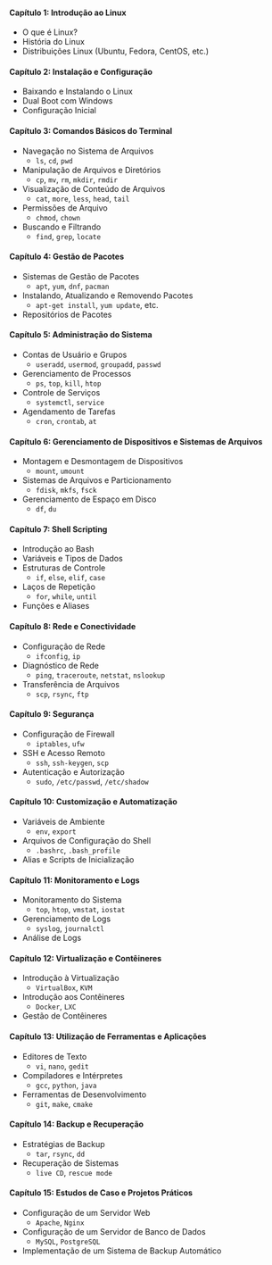 #### Capítulo 1: Introdução ao Linux

- O que é Linux?
- História do Linux
- Distribuições Linux (Ubuntu, Fedora, CentOS, etc.)

#### Capítulo 2: Instalação e Configuração

- Baixando e Instalando o Linux
- Dual Boot com Windows
- Configuração Inicial

#### Capítulo 3: Comandos Básicos do Terminal

- Navegação no Sistema de Arquivos
    - `ls`, `cd`, `pwd`
- Manipulação de Arquivos e Diretórios
    - `cp`, `mv`, `rm`, `mkdir`, `rmdir`
- Visualização de Conteúdo de Arquivos
    - `cat`, `more`, `less`, `head`, `tail`
- Permissões de Arquivo
    - `chmod`, `chown`
- Buscando e Filtrando
    - `find`, `grep`, `locate`

#### Capítulo 4: Gestão de Pacotes

- Sistemas de Gestão de Pacotes
    - `apt`, `yum`, `dnf`, `pacman`
- Instalando, Atualizando e Removendo Pacotes
    - `apt-get install`, `yum update`, etc.
- Repositórios de Pacotes

#### Capítulo 5: Administração do Sistema

- Contas de Usuário e Grupos
    - `useradd`, `usermod`, `groupadd`, `passwd`
- Gerenciamento de Processos
    - `ps`, `top`, `kill`, `htop`
- Controle de Serviços
    - `systemctl`, `service`
- Agendamento de Tarefas
    - `cron`, `crontab`, `at`

#### Capítulo 6: Gerenciamento de Dispositivos e Sistemas de Arquivos

- Montagem e Desmontagem de Dispositivos
    - `mount`, `umount`
- Sistemas de Arquivos e Particionamento
    - `fdisk`, `mkfs`, `fsck`
- Gerenciamento de Espaço em Disco
    - `df`, `du`

#### Capítulo 7: Shell Scripting

- Introdução ao Bash
- Variáveis e Tipos de Dados
- Estruturas de Controle
    - `if`, `else`, `elif`, `case`
- Laços de Repetição
    - `for`, `while`, `until`
- Funções e Aliases

#### Capítulo 8: Rede e Conectividade

- Configuração de Rede
    - `ifconfig`, `ip`
- Diagnóstico de Rede
    - `ping`, `traceroute`, `netstat`, `nslookup`
- Transferência de Arquivos
    - `scp`, `rsync`, `ftp`

#### Capítulo 9: Segurança

- Configuração de Firewall
    - `iptables`, `ufw`
- SSH e Acesso Remoto
    - `ssh`, `ssh-keygen`, `scp`
- Autenticação e Autorização
    - `sudo`, `/etc/passwd`, `/etc/shadow`

#### Capítulo 10: Customização e Automatização

- Variáveis de Ambiente
    - `env`, `export`
- Arquivos de Configuração do Shell
    - `.bashrc`, `.bash_profile`
- Alias e Scripts de Inicialização

#### Capítulo 11: Monitoramento e Logs

- Monitoramento do Sistema
    - `top`, `htop`, `vmstat`, `iostat`
- Gerenciamento de Logs
    - `syslog`, `journalctl`
- Análise de Logs

#### Capítulo 12: Virtualização e Contêineres

- Introdução à Virtualização
    - `VirtualBox`, `KVM`
- Introdução aos Contêineres
    - `Docker`, `LXC`
- Gestão de Contêineres

#### Capítulo 13: Utilização de Ferramentas e Aplicações

- Editores de Texto
    - `vi`, `nano`, `gedit`
- Compiladores e Intérpretes
    - `gcc`, `python`, `java`
- Ferramentas de Desenvolvimento
    - `git`, `make`, `cmake`

#### Capítulo 14: Backup e Recuperação

- Estratégias de Backup
    - `tar`, `rsync`, `dd`
- Recuperação de Sistemas
    - `live CD`, `rescue mode`

#### Capítulo 15: Estudos de Caso e Projetos Práticos

- Configuração de um Servidor Web
    - `Apache`, `Nginx`
- Configuração de um Servidor de Banco de Dados
    - `MySQL`, `PostgreSQL`
- Implementação de um Sistema de Backup Automático